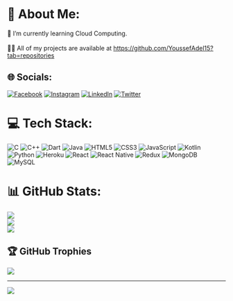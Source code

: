 # 💫 About Me:
🌱 I’m currently learning Cloud Computing.<br><br>👨‍💻 All of my projects are available at https://github.com/YoussefAdel15?tab=repositories


## 🌐 Socials:
[![Facebook](https://img.shields.io/badge/Facebook-%231877F2.svg?logo=Facebook&logoColor=white)](https://facebook.com/YoussefAdel155) [![Instagram](https://img.shields.io/badge/Instagram-%23E4405F.svg?logo=Instagram&logoColor=white)](https://instagram.com/youssef_adel15) [![LinkedIn](https://img.shields.io/badge/LinkedIn-%230077B5.svg?logo=linkedin&logoColor=white)](https://linkedin.com/in/youssef-adel-2b8a62213) [![Twitter](https://img.shields.io/badge/Twitter-%231DA1F2.svg?logo=Twitter&logoColor=white)](https://twitter.com/Youssef_adel15) 

# 💻 Tech Stack:
![C](https://img.shields.io/badge/c-%2300599C.svg?style=for-the-badge&logo=c&logoColor=white) ![C++](https://img.shields.io/badge/c++-%2300599C.svg?style=for-the-badge&logo=c%2B%2B&logoColor=white) ![Dart](https://img.shields.io/badge/dart-%230175C2.svg?style=for-the-badge&logo=dart&logoColor=white) ![Java](https://img.shields.io/badge/java-%23ED8B00.svg?style=for-the-badge&logo=java&logoColor=white) ![HTML5](https://img.shields.io/badge/html5-%23E34F26.svg?style=for-the-badge&logo=html5&logoColor=white) ![CSS3](https://img.shields.io/badge/css3-%231572B6.svg?style=for-the-badge&logo=css3&logoColor=white) ![JavaScript](https://img.shields.io/badge/javascript-%23323330.svg?style=for-the-badge&logo=javascript&logoColor=%23F7DF1E) ![Kotlin](https://img.shields.io/badge/kotlin-%230095D5.svg?style=for-the-badge&logo=kotlin&logoColor=white) ![Python](https://img.shields.io/badge/python-3670A0?style=for-the-badge&logo=python&logoColor=ffdd54) ![Heroku](https://img.shields.io/badge/heroku-%23430098.svg?style=for-the-badge&logo=heroku&logoColor=white) ![React](https://img.shields.io/badge/react-%2320232a.svg?style=for-the-badge&logo=react&logoColor=%2361DAFB) ![React Native](https://img.shields.io/badge/react_native-%2320232a.svg?style=for-the-badge&logo=react&logoColor=%2361DAFB) ![Redux](https://img.shields.io/badge/redux-%23593d88.svg?style=for-the-badge&logo=redux&logoColor=white) ![MongoDB](https://img.shields.io/badge/MongoDB-%234ea94b.svg?style=for-the-badge&logo=mongodb&logoColor=white) ![MySQL](https://img.shields.io/badge/mysql-%2300f.svg?style=for-the-badge&logo=mysql&logoColor=white)
# 📊 GitHub Stats:
![](https://github-readme-stats.vercel.app/api?username=YoussefAdel15&theme=dark&hide_border=false&include_all_commits=false&count_private=false)<br/>
![](https://github-readme-streak-stats.herokuapp.com/?user=YoussefAdel15&theme=dark&hide_border=false)<br/>
![](https://github-readme-stats.vercel.app/api/top-langs/?username=YoussefAdel15&theme=dark&hide_border=false&include_all_commits=false&count_private=false&layout=compact)

## 🏆 GitHub Trophies
![](https://github-profile-trophy.vercel.app/?username=YoussefAdel15&theme=radical&no-frame=false&no-bg=true&margin-w=4)

---
[![](https://visitcount.itsvg.in/api?id=YoussefAdel15&icon=0&color=0)](https://visitcount.itsvg.in)
